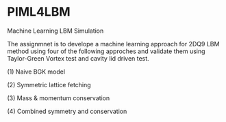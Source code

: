 # PIML4LBM
Machine Learning LBM Simulation

The assignmnet is to develope a machine learning approach for 2DQ9 LBM method using four of the following approches and validate them using Taylor-Green Vortex test and cavity lid driven test.

  (1) Naive BGK model
  
  (2) Symmetric lattice fetching
  
  (3) Mass & momentum conservation
  
  (4) Combined symmetry and conservation
